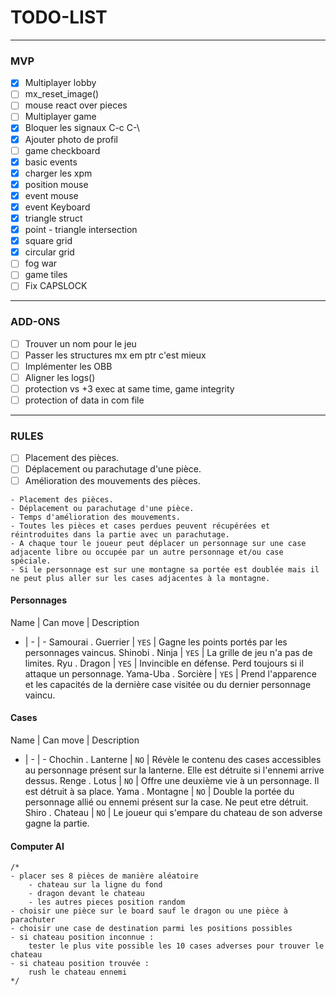 # TODO-LIST

---
### MVP
- [x] Multiplayer lobby
- [ ] mx_reset_image()
- [ ] mouse react over pieces
- [ ] Multiplayer game
- [x] Bloquer les signaux C-c C-\
- [x] Ajouter photo de profil
- [ ] game checkboard
- [x] basic events
- [x] charger les xpm
- [x] position mouse
- [x] event mouse
- [x] event Keyboard
- [x] triangle struct
- [x] point - triangle intersection
- [x] square grid
- [x] circular grid
- [ ] fog war
- [ ] game tiles
- [ ] Fix CAPSLOCK

---
### ADD-ONS
- [ ] Trouver un nom pour le jeu
- [ ] Passer les structures mx em ptr c'est mieux
- [ ] Implémenter les OBB
- [ ] Aligner les logs()
- [ ] protection vs +3 exec at same time, game integrity
- [ ] protection of data in com file

---
### RULES

- [ ] Placement des pièces.
- [ ] Déplacement ou parachutage d'une pièce.
- [ ] Amélioration des mouvements des pièces.

```
- Placement des pièces.
- Déplacement ou parachutage d'une pièce.
- Temps d'amélioration des mouvements.
- Toutes les pièces et cases perdues peuvent récupérées et réintroduites dans la partie avec un parachutage.
- A chaque tour le joueur peut déplacer un personnage sur une case adjacente libre ou occupée par un autre personnage et/ou case spéciale.
- Si le personnage est sur une montagne sa portée est doublée mais il ne peut plus aller sur les cases adjacentes à la montagne.
```

#### Personnages

Name | Can move | Description
- | - | -
Samourai . Guerrier | ``YES`` | Gagne les points portés par les personnages vaincus.
Shinobi . Ninja     | ``YES`` | La grille de jeu n'a pas de limites.
Ryu . Dragon     	| ``YES`` | Invincible en défense. Perd toujours si il attaque un personnage.
Yama-Uba . Sorcière | ``YES`` | Prend l'apparence et les capacités de la dernière case visitée ou du dernier personnage vaincu.

#### Cases
Name | Can move | Description
- | - | -
Chochin . Lanterne  | ``NO``  |	Révèle le contenu des cases accessibles au personnage présent sur la lanterne. Elle est détruite si l'ennemi arrive dessus.
Renge . Lotus       | ``NO``  | Offre une deuxième vie à un personnage. Il est détruit à sa place.
Yama . Montagne     | ``NO``  | Double la portée du personnage allié ou ennemi présent sur la case. Ne peut etre détruit.
Shiro . Chateau     | ``NO``  | Le joueur qui s'empare du chateau de son adverse gagne la partie.

#### Computer AI
	/*
	- placer ses 8 pièces de manière aléatoire
		- chateau sur la ligne du fond
		- dragon devant le chateau
		- les autres pieces position random
	- choisir une pièce sur le board sauf le dragon ou une pièce à parachuter
	- choisir une case de destination parmi les positions possibles
	- si chateau position inconnue :
		tester le plus vite possible les 10 cases adverses pour trouver le chateau
	- si chateau position trouvée :
		rush le chateau ennemi
	*/
